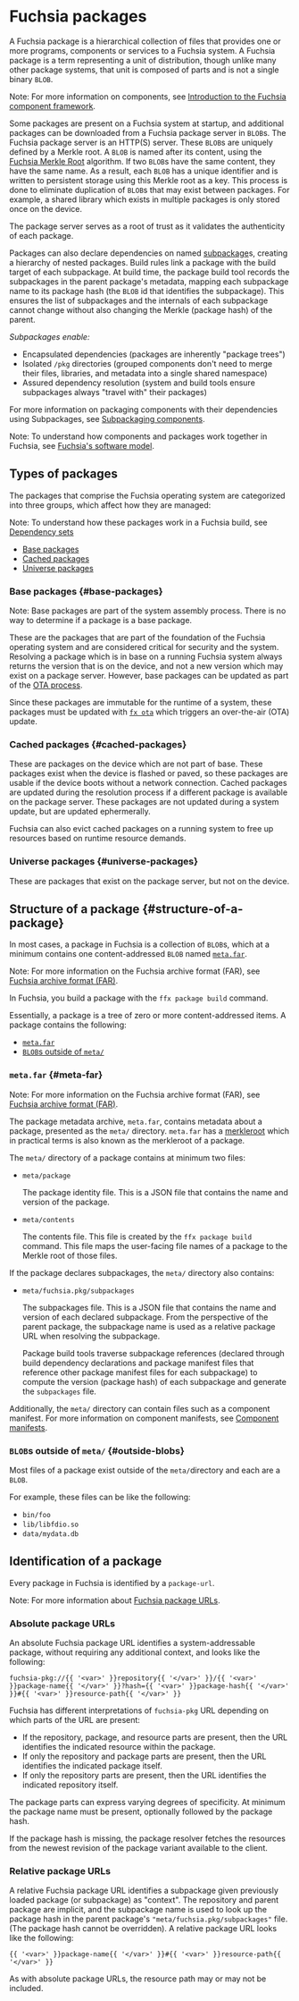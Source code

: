 # Fuchsia packages

A Fuchsia package is a hierarchical collection of files that provides one or more programs,
components or services to a Fuchsia system.  A Fuchsia package is a term representing a
unit of distribution, though unlike many other package systems, that unit is composed of
parts and is not a single binary `BLOB`.

Note: For more information on components, see
[Introduction to the Fuchsia component framework](/docs/concepts/components/v2/introduction.md).

Some packages are present on a Fuchsia system at startup, and
additional packages can be downloaded from a Fuchsia package server in `BLOB`s.
The Fuchsia package server is an HTTP(S) server. These `BLOB`s are uniquely defined by a Merkle
root. A `BLOB` is named after its content, using the
[Fuchsia Merkle Root](merkleroot.md) algorithm. If two `BLOB`s have the same content,
they have the same name. As a result, each `BLOB` has a unique identifier and is
written to persistent storage using this Merkle
root as a key. This process is done to eliminate duplication of `BLOB`s that
may exist between packages. For example, a shared library which exists in
multiple packages is only stored once on the device.

The package server serves as a root of trust as it validates the authenticity of
each package.

Packages can also declare dependencies on named
[subpackage][glossary.subpackage]s, creating a hierarchy of nested packages.
Build rules link a package with the build target of each subpackage. At build
time, the package build tool records the subpackages in the parent package's
metadata, mapping each subpackage name to its package hash (the `BLOB` id that
identifies the subpackage). This ensures the list of subpackages and the
internals of each subpackage cannot change without also changing the Merkle
(package hash) of the parent.

_Subpackages enable:_

* Encapsulated dependencies (packages are inherently "package trees")
* Isolated `/pkg` directories (grouped components don't need to merge their
  files, libraries, and metadata into a single shared namespace)
* Assured dependency resolution (system and build tools ensure subpackages
  always "travel with" their packages)

For more information on packaging components with their dependencies using
Subpackages, see [Subpackaging components].

Note: To understand how components and packages work together in Fuchsia,
see [Fuchsia's software model](/docs/concepts/software_model.md).

## Types of packages

The packages that comprise the Fuchsia operating system are categorized into
three groups, which affect how they are managed:

Note: To understand how these packages work in a Fuchsia build, see
[Dependency sets](/docs/development/build/build_system/boards_and_products.md#dependency_sets)

* [Base packages](#base-packages)
* [Cached packages](#cached-packages)
* [Universe packages](#universe-packages)

### Base packages {#base-packages}

Note: Base packages are part of the system assembly process.
There is no way to determine if a package is a base package.

These are the packages that are part of the foundation of the Fuchsia
operating system and are considered critical for security and the system.
Resolving a package which is in base on a running Fuchsia system always
returns the version that is on the device, and not a new version which
may exist on a package server. However, base packages can be updated as part of
the [OTA process](/docs/concepts/packages/ota.md).

Since these packages are immutable for the runtime of a
system, these packages must be updated with
[`fx ota`](https://fuchsia.dev/reference/tools/fx/cmd/ota) which triggers an
over-the-air (OTA) update.

### Cached packages {#cached-packages}

These are packages on the device which are not part of base. These
packages exist when the device is flashed or paved, so these packages
are usable if the device boots without a network connection. Cached packages
are updated during the resolution process if a different package is available
on the package server. These packages are not updated during a system update,
but are updated ephermerally.

Fuchsia can also evict cached packages on a running system to free up
resources based on runtime resource demands.

### Universe packages {#universe-packages}

These are packages that exist on the package server, but not on the device.

## Structure of a package {#structure-of-a-package}

In most cases, a package in Fuchsia is a collection of `BLOB`s, which at a
minimum contains one content-addressed `BLOB` named [`meta.far`](#meta-far).

Note: For more information on the Fuchsia archive format (FAR), see
[Fuchsia archive format (FAR)](/docs/development/source_code/archive_format.md).

In Fuchsia, you build a package with the `ffx package build` command.

Essentially, a package is a tree of zero or more content-addressed items.
A package contains the following:

* [`meta.far`](#meta-far)
* [`BLOB`s outside of `meta/`](#outside-blobs)

### `meta.far` {#meta-far}

Note: For more information on the Fuchsia archive format (FAR), see
[Fuchsia archive format (FAR)](/docs/development/source_code/archive_format.md).

The package metadata archive, `meta.far`, contains metadata about
a package, presented as the `meta/` directory. `meta.far` has a
[merkleroot](merkleroot.md) which in practical terms is also known as the
merkleroot of a package.

The `meta/` directory of a package contains at minimum two files:

* `meta/package`

   The package identity file. This is a JSON file that contains the name and
   version of the package.

* `meta/contents`

   The contents file. This file is created by the `ffx package build` command.
   This file maps the user-facing file names of a package to the Merkle root
   of those files.

If the package declares subpackages, the `meta/` directory also contains:

* `meta/fuchsia.pkg/subpackages`

   The subpackages file. This is a JSON file that contains the name and version
   of each declared subpackage. From the perspective of the parent package, the
   subpackage name is used as a relative package URL when resolving the
   subpackage.

   Package build tools traverse subpackage references (declared through build
   dependency declarations and package manifest files that reference other
   package manifest files for each subpackage) to compute the version (package
   hash) of each subpackage and generate the `subpackages` file.

Additionally, the `meta/` directory can contain files such as a component manifest.
For more information on component manifests, see
[Component manifests](/docs/concepts/components/v2/component_manifests.md).

### `BLOB`s outside of `meta/` {#outside-blobs}

Most files of a package exist outside of the `meta/`directory and each are a `BLOB`.

For example, these files can be like the following:

* `bin/foo`
* `lib/libfdio.so`
* `data/mydata.db`

## Identification of a package

Every package in Fuchsia is identified by a `package-url`.

Note: For more information about [Fuchsia package URLs](/docs/concepts/packages/package_url.md).

### Absolute package URLs

An absolute Fuchsia package URL identifies a system-addressable package, without
requiring any additional context, and looks like the following:

```
fuchsia-pkg://{{ '<var>' }}repository{{ '</var>' }}/{{ '<var>' }}package-name{{ '</var>' }}?hash={{ '<var>' }}package-hash{{ '</var>' }}#{{ '<var>' }}resource-path{{ '</var>' }}
```

Fuchsia has different interpretations of `fuchsia-pkg` URL depending on which
parts of the URL are present:

 * If the repository, package, and resource parts are present, then the URL
   identifies the indicated resource within the package.
 * If only the repository and package parts are present, then the URL identifies
   the indicated package itself.
 * If only the repository parts are present, then the URL identifies the
   indicated repository itself.

The package parts can express varying degrees of specificity. At minimum the
package name must be present, optionally followed by the package hash.

If the package hash is missing, the package resolver fetches the resources
from the newest revision of the package variant available to the client.

### Relative package URLs

A relative Fuchsia package URL identifies a subpackage given previously loaded
package (or subpackage) as "context". The repository and parent package are
implicit, and the subpackage name is used to look up the package hash in the
parent package's `"meta/fuchsia.pkg/subpackages"` file. (The package hash
cannot be overridden). A relative package URL looks like the following:

```
{{ '<var>' }}package-name{{ '</var>' }}#{{ '<var>' }}resource-path{{ '</var>' }}
```

As with absolute package URLs, the resource path may or may not be included.

[Subpackaging components]: /docs/concepts/components/v2/subpackaging.md
[glossary.subpackage]: /docs/glossary/README.md#subpackage
